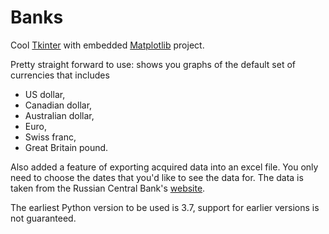 # Banks
<p>Cool <a href="https://docs.python.org/3.7/library/tkinter.html">Tkinter</a> with embedded <a href="https://matplotlib.org">Matplotlib</a> project.</p>

<p>Pretty straight forward to use: shows you graphs of the default set of currencies that includes
<ul>
<li>US dollar,</li>
<li>Canadian dollar,</li>
<li>Australian dollar,</li>
<li>Euro,</li>
<li>Swiss franc,</li>
<li>Great Britain pound.</li>
</ul>
<p>Also added a feature of exporting acquired data into an excel file. You only need to choose the dates that you'd like to see the data for. The data is taken from the Russian Central Bank's <a href="http://cbr.ru/currency_base/dynamics/">website</a>.</p>
<p>The earliest Python version to be used is 3.7, support for earlier versions is not guaranteed.</p>
